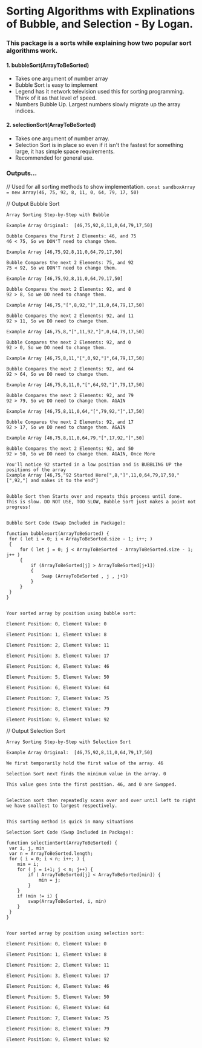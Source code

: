 # Sorting Algorithms with Explinations of Bubble, and Selection - By Logan.

### This package is a sorts while explaining how two popular sort algorithms work.

#### 1. bubbleSort(ArrayToBeSorted)
- Takes one argument of number array
- Bubble Sort is easy to implement
- Legend has it network television used this for sorting programming. Think of it as that level of speed.
- Numbers Bubble Up. Largest numbers slowly migrate up the array indices.

#### 2. selectionSort(ArrayToBeSorted)
- Takes one argument of number array.
- Selection Sort is in place so even if it isn't the fastest for something large, it has simple space requirements.
- Recommended for general use.

### Outputs...

// Used for all sorting methods to show implementation.
`const sandboxArray = new Array(46, 75, 92, 8, 11, 0, 64, 79, 17, 50)`


// Output Bubble Sort
```
Array Sorting Step-by-Step with Bubble

Example Array Original:  [46,75,92,8,11,0,64,79,17,50] 

Bubble Compares the First 2 Elements: 46, and 75
46 < 75, So we DON'T need to change them.

Example Array [46,75,92,8,11,0,64,79,17,50] 

Bubble Compares the next 2 Elements: 75, and 92
75 < 92, So we DON'T need to change them.

Example Array [46,75,92,8,11,0,64,79,17,50] 

Bubble Compares the next 2 Elements: 92, and 8
92 > 8, So we DO need to change them.

Example Array [46,75,"[",8,92,"]",11,0,64,79,17,50] 

Bubble Compares the next 2 Elements: 92, and 11
92 > 11, So we DO need to change them.

Example Array [46,75,8,"[",11,92,"]",0,64,79,17,50] 

Bubble Compares the next 2 Elements: 92, and 0
92 > 0, So we DO need to change them.

Example Array [46,75,8,11,"[",0,92,"]",64,79,17,50] 

Bubble Compares the next 2 Elements: 92, and 64
92 > 64, So we DO need to change them.

Example Array [46,75,8,11,0,"[",64,92,"]",79,17,50] 

Bubble Compares the next 2 Elements: 92, and 79
92 > 79, So we DO need to change them. AGAIN

Example Array [46,75,8,11,0,64,"[",79,92,"]",17,50] 

Bubble Compares the next 2 Elements: 92, and 17
92 > 17, So we DO need to change them. AGAIN

Example Array [46,75,8,11,0,64,79,"[",17,92,"]",50] 

Bubble Compares the next 2 Elements: 92, and 50
92 > 50, So we DO need to change them. AGAIN, Once More

You'll notice 92 started in a low position and is BUBBLING UP the positions of the array
Example Array [46,75,"92 Started Here[",8,"]",11,0,64,79,17,50,"[",92,"] and makes it to the end"] 


Bubble Sort then Starts over and repeats this process until done.
This is slow. DO NOT USE, TOO SLOW, Bubble Sort just makes a point not progress!


Bubble Sort Code (Swap Included in Package):

function bubblesort(ArrayToBeSorted) {
 for ( let i = 0; i < ArrayToBeSorted.size - 1; i++; )
 {
     for ( let j = 0; j < ArrayToBeSorted - ArrayToBeSorted.size - 1; j++ )
     {
         if (ArrayToBeSorted[j] > ArrayToBeSorted[j+1]) 
         {
             Swap (ArrayToBeSorted , j , j+1) 
         }
     }
 }
}


Your sorted array by position using bubble sort:

Element Position: 0, Element Value: 0 

Element Position: 1, Element Value: 8 

Element Position: 2, Element Value: 11 

Element Position: 3, Element Value: 17 

Element Position: 4, Element Value: 46 

Element Position: 5, Element Value: 50 

Element Position: 6, Element Value: 64 

Element Position: 7, Element Value: 75 

Element Position: 8, Element Value: 79 

Element Position: 9, Element Value: 92 
```


// Output Selection Sort
```
Array Sorting Step-by-Step with Selection Sort

Example Array Original:  [46,75,92,8,11,0,64,79,17,50] 

We first temporarily hold the first value of the array. 46

Selection Sort next finds the minimum value in the array. 0

This value goes into the first position. 46, and 0 are Swapped.


Selection sort then repeatedly scans over and over until left to right we have smallest to largest respectively.


This sorting method is quick in many situations

Selection Sort Code (Swap Included in Package):

function selectionSort(ArrayToBeSorted) {
 var i, j, min 
 var n = ArrayToBeSorted.length;
 for ( i = 0; i < n; i++; ) {
    min = i; 
    for ( j = i+1; j < n; j++) {
        if ( ArrayToBeSorted[j] < ArrayToBeSorted[min]) {
            min = j;
        }
    }
    if (min != i) {
        swap(ArrayToBeSorted, i, min)
    }
 }
}


Your sorted array by position using selection sort:

Element Position: 0, Element Value: 0 

Element Position: 1, Element Value: 8 

Element Position: 2, Element Value: 11 

Element Position: 3, Element Value: 17 

Element Position: 4, Element Value: 46 

Element Position: 5, Element Value: 50 

Element Position: 6, Element Value: 64 

Element Position: 7, Element Value: 75 

Element Position: 8, Element Value: 79 

Element Position: 9, Element Value: 92
```